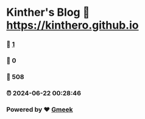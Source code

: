 # Kinther's Blog :link: https://kinthero.github.io 
### :page_facing_up: [1](https://kinthero.github.io/tag.html) 
### :speech_balloon: 0 
### :hibiscus: 508 
### :alarm_clock: 2024-06-22 00:28:46 
### Powered by :heart: [Gmeek](https://github.com/Meekdai/Gmeek)
